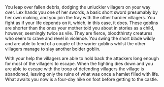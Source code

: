 You leap over fallen debris, dodging the unluckier villagers on your way over. Lex hands you one of her swords, a basic short sword presumably by her own making, and you join the fray with the other hardier villagers. You fight as if your life depends on it, which, in this case, it does. These goblins are shorter than the ones your mother told you about in stories as a child, however, seemingly twice as vile. They are fierce, bloodthirsty creatures who seem to crave and revel in violence. You swing the short blade wildly and are able to fend of a couple of the warier goblins whilst the other villagers manage to slay another bolder goblin.

With your help the villagers are able to hold back the attackers long enough for most of the villagers to escape. When the fighting dies down and you are able to escape with the troop of defending villagers the village is abandoned, leaving only the ruins of what was once a hamlet filled with life. What awaits you now is a four-day hike on foot before getting to the castle.
